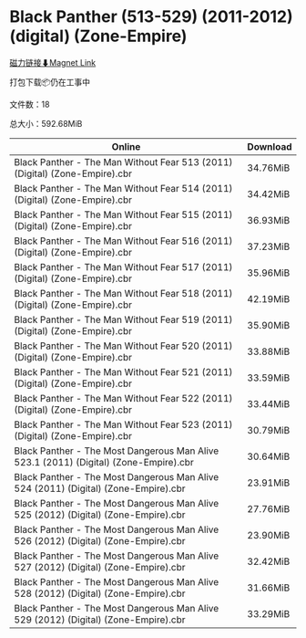 # Black Panther (513-529) (2011-2012) (digital) (Zone-Empire)

[磁力链接⬇Magnet Link](magnet:?xt=urn:btih:8acdac874ac2772d8cdabb5d6194d3cc533fddbc&dn=Black%20Panther%20%28513-529%29%20%282011-2012%29%20%28digital%29%20%28Zone-Empire%29)

打包下载📦仍在工事中

文件数：18

总大小：592.68MiB

Online | Download
--- | ---
Black Panther - The Man Without Fear 513 (2011) (Digital) (Zone-Empire).cbr | 34.76MiB
Black Panther - The Man Without Fear 514 (2011) (Digital) (Zone-Empire).cbr | 34.42MiB
Black Panther - The Man Without Fear 515 (2011) (Digital) (Zone-Empire).cbr | 36.93MiB
Black Panther - The Man Without Fear 516 (2011) (Digital) (Zone-Empire).cbr | 37.23MiB
Black Panther - The Man Without Fear 517 (2011) (Digital) (Zone-Empire).cbr | 35.96MiB
Black Panther - The Man Without Fear 518 (2011) (Digital) (Zone-Empire).cbr | 42.19MiB
Black Panther - The Man Without Fear 519 (2011) (Digital) (Zone-Empire).cbr | 35.90MiB
Black Panther - The Man Without Fear 520 (2011) (Digital) (Zone-Empire).cbr | 33.88MiB
Black Panther - The Man Without Fear 521 (2011) (Digital) (Zone-Empire).cbr | 33.59MiB
Black Panther - The Man Without Fear 522 (2011) (Digital) (Zone-Empire).cbr | 33.44MiB
Black Panther - The Man Without Fear 523 (2011) (Digital) (Zone-Empire).cbr | 30.79MiB
Black Panther - The Most Dangerous Man Alive 523.1 (2011) (Digital) (Zone-Empire).cbr | 30.64MiB
Black Panther - The Most Dangerous Man Alive 524 (2011) (Digital) (Zone-Empire).cbr | 23.91MiB
Black Panther - The Most Dangerous Man Alive 525 (2012) (Digital) (Zone-Empire).cbr | 27.76MiB
Black Panther - The Most Dangerous Man Alive 526 (2012) (Digital) (Zone-Empire).cbr | 23.90MiB
Black Panther - The Most Dangerous Man Alive 527 (2012) (Digital) (Zone-Empire).cbr | 32.42MiB
Black Panther - The Most Dangerous Man Alive 528 (2012) (Digital) (Zone-Empire).cbr | 31.66MiB
Black Panther - The Most Dangerous Man Alive 529 (2012) (Digital) (Zone-Empire).cbr | 33.29MiB